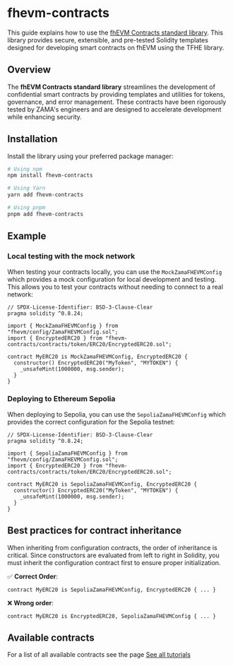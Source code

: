 # fhevm-contracts

This guide explains how to use the [fhEVM Contracts standard library](https://github.com/zama-ai/fhevm-contracts/tree/main). This library provides secure, extensible, and pre-tested Solidity templates designed for developing smart contracts on fhEVM using the TFHE library.

## Overview

The **fhEVM Contracts standard library** streamlines the development of confidential smart contracts by providing templates and utilities for tokens, governance, and error management. These contracts have been rigorously tested by ZAMA's engineers and are designed to accelerate development while enhancing security.

## Installation

Install the library using your preferred package manager:

```bash
# Using npm
npm install fhevm-contracts

# Using Yarn
yarn add fhevm-contracts

# Using pnpm
pnpm add fhevm-contracts
```

## Example

### Local testing with the mock network

When testing your contracts locally, you can use the `MockZamaFHEVMConfig` which provides a mock configuration for local development and testing. This allows you to test your contracts without needing to connect to a real network:

```solidity
// SPDX-License-Identifier: BSD-3-Clause-Clear
pragma solidity ^0.8.24;

import { MockZamaFHEVMConfig } from "fhevm/config/ZamaFHEVMConfig.sol";
import { EncryptedERC20 } from "fhevm-contracts/contracts/token/ERC20/EncryptedERC20.sol";

contract MyERC20 is MockZamaFHEVMConfig, EncryptedERC20 {
  constructor() EncryptedERC20("MyToken", "MYTOKEN") {
    _unsafeMint(1000000, msg.sender);
  }
}
```

### Deploying to Ethereum Sepolia

When deploying to Sepolia, you can use the `SepoliaZamaFHEVMConfig` which provides the correct configuration for the Sepolia testnet:

```solidity
// SPDX-License-Identifier: BSD-3-Clause-Clear
pragma solidity ^0.8.24;

import { SepoliaZamaFHEVMConfig } from "fhevm/config/ZamaFHEVMConfig.sol";
import { EncryptedERC20 } from "fhevm-contracts/contracts/token/ERC20/EncryptedERC20.sol";

contract MyERC20 is SepoliaZamaFHEVMConfig, EncryptedERC20 {
  constructor() EncryptedERC20("MyToken", "MYTOKEN") {
    _unsafeMint(1000000, msg.sender);
  }
}
```

## Best practices for contract inheritance

When inheriting from configuration contracts, the order of inheritance is critical. Since constructors are evaluated from left to right in Solidity, you must inherit the configuration contract first to ensure proper initialization.

✅ **Correct Order**:

```
contract MyERC20 is SepoliaZamaFHEVMConfig, EncryptedERC20 { ... }
```

❌ **Wrong order**:

```
contract MyERC20 is EncryptedERC20, SepoliaZamaFHEVMConfig { ... }
```

## Available contracts

For a list of all available contracts see the page [See all tutorials](../tutorials/see-all-tutorials.md)
